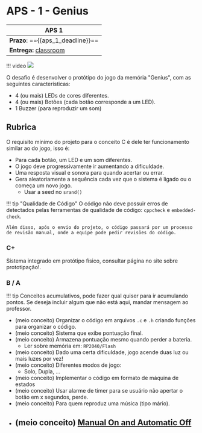 # APS - 1 - Genius

| APS 1                                               |
|-----------------------------------------------------|
| **Prazo**: =={{aps_1_deadline}}==             |
| **Entrega:** [classroom]({{aps_1_classroom}}) |

!!! video
    ![](https://www.youtube.com/watch?v=KfF-AZhUkdM)

O desafio é desenvolver o protótipo do jogo da memória "Genius", com as seguintes características:

- 4 (ou mais) LEDs de cores diferentes.
- 4 (ou mais) Botões (cada botão corresponde a um LED).
- 1 Buzzer (para reproduzir um som)

## Rubrica

O requisito mínimo do projeto para o conceito C é dele ter funcionamento similar ao do jogo, isso é: 

- Para cada botão, um LED e um som diferentes.
- O jogo deve progressivamente ir aumentando a dificuldade.
- Uma resposta visual e sonora para quando acertar ou errar.
- Gera aleatoriamente a sequência cada vez que o sistema é ligado ou o começa um novo jogo.
    - Usar a seed no `srand()`
    
!!! tip "Qualidade de Código"
    O código não deve possuir erros de detectados pelas ferramentas de qualidade de código: `cppcheck` e `embedded-check`.
    
    Além disso, após o envio do projeto, o código passará por um processo de revisão manual, onde a equipe pode pedir revisões do código.

### C+

Sistema integrado em protótipo físico, consultar página no site sobre prototipação!.

### B / A

!!! tip
    Conceitos acumulativos, pode fazer qual quiser para ir acumulando pontos. Se deseja incluir algum que não está aqui, 
    mandar mensagem ao professor.

- (meio conceito) Organizar o código em arquivos `.c` e `.h` criando funções para organizar o código.
- (meio conceito) Sistema que exibe pontuação final.
- (meio conceito) Armazena pontuação mesmo quando perder a bateria.
    - Ler sobre memória em: `RP2040/Flash`
- (meio conceito) Dado uma certa dificuldade, jogo acende duas luz ou mais luzes por vez!
- (meio conceito) Diferentes modos de jogo:
    - Solo, Dupla, ... 
- (meio conceito) Implementar o código em formato de máquina de estados
- (meio conceito) Usar alarme de timer para se usuário não apertar o botão em x segundos, perde.
- (meio conceito) Para quem reproduz uma música (tipo mário). 
- (meio conceito) [Manual On and Automatic Off](https://www.youtube.com/watch?v=jSZM9Js_zk8) 
    - 
<!--
 - (meio conceito) Se fizer um sistema que desliga a energia sozinho e liga quando apertar um botão
--> 

